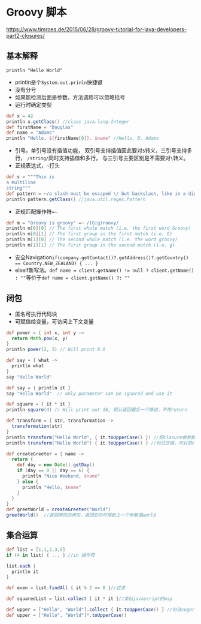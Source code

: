 # Groovy 脚本

<https://www.timroes.de/2015/06/28/groovy-tutorial-for-java-developers-part2-closures/>

## 基本解释

`println "Hello World"`

+ println是个`System.out.prinln`快捷键
+ 没有分号
+ 如果能检测后面是参数，方法调用可以忽略括号
+ 运行时确定类型

```groovy
def x = 42
println x.getClass() //class java.lang.Integer
def firstName = "Douglas"
def name = "Adams"
println "Hello, ${firstName[0]}. $name" //Hello, D. Adams
```

+ 引号。单引号没有插值功能， 双引号支持插值因此要对`$`转义，三引号支持多行， `/string/`同时支持插值和多行， 与三引号主要区别是不需要对`\`转义。
+ 正规表达式，`~`打头

```groovy
def s = """This is
a multiline
string"""
def pattern = ~/a slash must be escaped \/ but backslash, like in a digit match \d does not/
println pattern.getClass() //java.util.regex.Pattern
```

+ 正规匹配操作符`=~`

```groovy
def m = "Groovy is groovy" =~ /(G|g)roovy/
println m[0][0] // The first whole match (i.e. the first word Groovy)
println m[0][1] // The first group in the first match (i.e. G)
println m[1][0] // The second whole match (i.e. the word groovy)
println m[1][1] // The first group in the second match (i.e. g)
```

+ 安全Navigation`if(company.getContact()?.getAddress()?.getCountry() == Country.NEW_ZEALAND) { ... }`
+ elseif新写法。`def name = client.getName() != null ? client.getName() : ""`等价于`def name = client.getName() ?: ""`

## 闭包

+ 匿名可执行代码块
+ 可赋值给变量，可访问上下文变量

```groovy
def power = { int x, int y ->
  return Math.pow(x, y)
}
println power(2, 3) // Will print 8.0

def say = { what ->
  println what
}
say "Hello World"

def say = { println it }
say "Hello World"  // only parameter can be ignored and use it

def square = { it * it }
println square(4) // Will print out 16, 默认返回最后一个陈述，不用return

def transform = { str, transformation ->
  transformation(str)
}
println transform("Hello World", { it.toUpperCase() }) //把closure做参数
println transform("Hello World") { it.toUpperCase() } //句法压缩，可以把closure参数放到括号之后

def createGreeter = { name ->
  return {
    def day = new Date().getDay()
    if (day == 0 || day == 6) {
      println "Nice Weekend, $name"
    } else {
      println "Hello, $name"
    }
  }
}
def greetWorld = createGreeter("World")
greetWorld()  //返回闭包的闭包，返回后仍可得到上一个参数值world
```

## 集合运算

```groovy
def list = [1,1,2,3,5]
if (4 in list) { ... } //in 操作符

list.each {
  println it
}

def even = list.findAll { it % 2 == 0 }//过滤

def squaredList = list.collect { it * it }//类似javascript的map

def upper = ["Hello", "World"].collect { it.toUpperCase() } //句法sugar
def upper = ["Hello", "World"]*.toUpperCase()